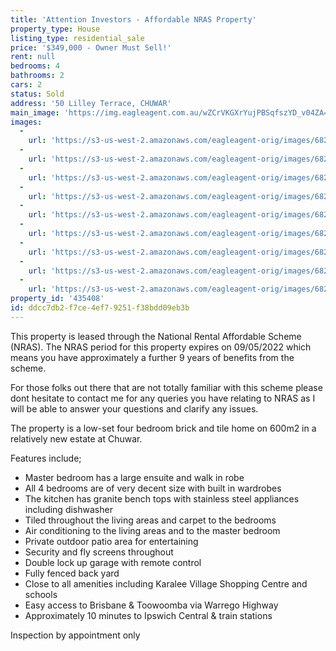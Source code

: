 ```yaml
---
title: 'Attention Investors - Affordable NRAS Property'
property_type: House
listing_type: residential_sale
price: '$349,000 - Owner Must Sell!'
rent: null
bedrooms: 4
bathrooms: 2
cars: 2
status: Sold
address: '50 Lilley Terrace, CHUWAR'
main_image: 'https://img.eagleagent.com.au/wZCrVKGXrYujPBSqfszYD_v04ZA=/1280x854/smart/https://s3-us-west-2.amazonaws.com/eagleagent-orig/images/6824244/113760071-image-M.jpg'
images:
  -
    url: 'https://s3-us-west-2.amazonaws.com/eagleagent-orig/images/6824252/113760071-image-H.jpg'
  -
    url: 'https://s3-us-west-2.amazonaws.com/eagleagent-orig/images/6824251/113760071-image-G.jpg'
  -
    url: 'https://s3-us-west-2.amazonaws.com/eagleagent-orig/images/6824250/113760071-image-F.jpg'
  -
    url: 'https://s3-us-west-2.amazonaws.com/eagleagent-orig/images/6824249/113760071-image-E.jpg'
  -
    url: 'https://s3-us-west-2.amazonaws.com/eagleagent-orig/images/6824248/113760071-image-D.jpg'
  -
    url: 'https://s3-us-west-2.amazonaws.com/eagleagent-orig/images/6824247/113760071-image-C.jpg'
  -
    url: 'https://s3-us-west-2.amazonaws.com/eagleagent-orig/images/6824246/113760071-image-B.jpg'
  -
    url: 'https://s3-us-west-2.amazonaws.com/eagleagent-orig/images/6824245/113760071-image-A.jpg'
  -
    url: 'https://s3-us-west-2.amazonaws.com/eagleagent-orig/images/6824244/113760071-image-M.jpg'
property_id: '435408'
id: ddcc7db2-f7ce-4ef7-9251-f38bdd09eb3b
---
```

This property is leased through the National Rental Affordable Scheme (NRAS). The NRAS period for this property expires on 09/05/2022 which means you have approximately a further 9 years of benefits from the scheme.

For those folks out there that are not totally familiar with this scheme please dont hesitate to contact me for any queries you have relating to NRAS as I will be able to answer your questions and clarify any issues.

The property is a low-set four bedroom brick and tile home on 600m2 in a relatively new estate at Chuwar.

Features include;
*  Master bedroom has a large ensuite and walk in robe
*  All 4 bedrooms are of very decent size with built in wardrobes
*  The kitchen has granite bench tops with stainless steel appliances including dishwasher
*  Tiled throughout the living areas and carpet to the bedrooms
*  Air conditioning to the living areas and to the master bedroom
*  Private outdoor patio area for entertaining
*  Security and fly screens throughout
*  Double lock up garage with remote control
*  Fully fenced back yard
*  Close to all amenities including Karalee Village Shopping Centre and schools
*  Easy access to Brisbane & Toowoomba via Warrego Highway
*  Approximately 10 minutes to Ipswich Central & train stations

Inspection by appointment only